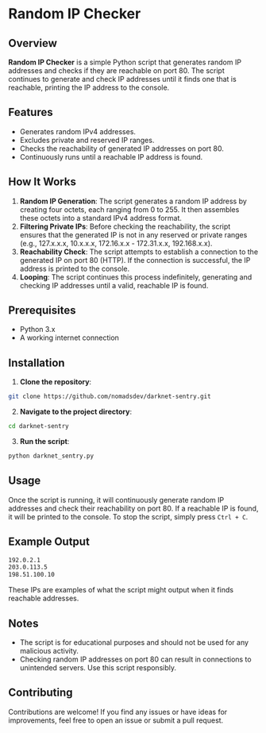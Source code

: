 # Random IP Checker 
 
## Overview 
**Random IP Checker** is a simple Python script that generates random IP addresses and checks if they are reachable on port 80. The script continues to generate and check IP addresses until it finds one that is reachable, printing the IP address to the console. 
 
## Features 
- Generates random IPv4 addresses. 
- Excludes private and reserved IP ranges. 
- Checks the reachability of generated IP addresses on port 80. 
- Continuously runs until a reachable IP address is found. 
 
## How It Works 
1. **Random IP Generation**: The script generates a random IP address by creating four octets, each ranging from 0 to 255. It then assembles these octets into a standard IPv4 address format. 
2. **Filtering Private IPs**: Before checking the reachability, the script ensures that the generated IP is not in any reserved or private ranges \(e.g., 127.x.x.x, 10.x.x.x, 172.16.x.x - 172.31.x.x, 192.168.x.x\). 
3. **Reachability Check**: The script attempts to establish a connection to the generated IP on port 80 \(HTTP\). If the connection is successful, the IP address is printed to the console. 
4. **Looping**: The script continues this process indefinitely, generating and checking IP addresses until a valid, reachable IP is found. 
 
## Prerequisites 
- Python 3.x 
- A working internet connection 
 
## Installation 
1. **Clone the repository**: 
```bash 
git clone https://github.com/nomadsdev/darknet-sentry.git 
``` 
2. **Navigate to the project directory**: 
```bash 
cd darknet-sentry
``` 
3. **Run the script**: 
```bash 
python darknet_sentry.py 
``` 
 
## Usage 
Once the script is running, it will continuously generate random IP addresses and check their reachability on port 80. If a reachable IP is found, it will be printed to the console. 
To stop the script, simply press `Ctrl + C`. 
 
## Example Output 
```bash 
192.0.2.1 
203.0.113.5 
198.51.100.10 
``` 
These IPs are examples of what the script might output when it finds reachable addresses. 
 
## Notes 
- The script is for educational purposes and should not be used for any malicious activity. 
- Checking random IP addresses on port 80 can result in connections to unintended servers. Use this script responsibly. 

## Contributing 
Contributions are welcome! If you find any issues or have ideas for improvements, feel free to open an issue or submit a pull request. 
